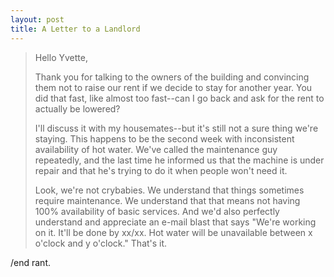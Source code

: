 ```yaml
---
layout: post
title: A Letter to a Landlord
---
```


> Hello Yvette,
> 
> Thank you for talking to the owners of the building and convincing them not to raise our rent if we decide to stay for another year. You did that fast, like almost too fast--can I go back and ask for the rent to actually be lowered?
> 
> I'll discuss it with my housemates--but it's still not a sure thing we're staying. This happens to be the second week with inconsistent availability of hot water. We've called the maintenance guy repeatedly, and the last time he informed us that the machine is under repair and that he's trying to do it when people won't need it.
> 
> Look, we're not crybabies. We understand that things sometimes require maintenance. We understand that that means not having 100% availability of basic services. And we'd also perfectly understand and appreciate an e-mail blast that says "We're working on it. It'll be done by xx/xx. Hot water will be unavailable between x o'clock and y o'clock." That's it.

/end rant.